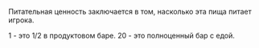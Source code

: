 Питательная ценность заключается в том, насколько эта пища питает игрока. 

1 - это 1/2 в продуктовом баре. 20 - это полноценный бар с едой.